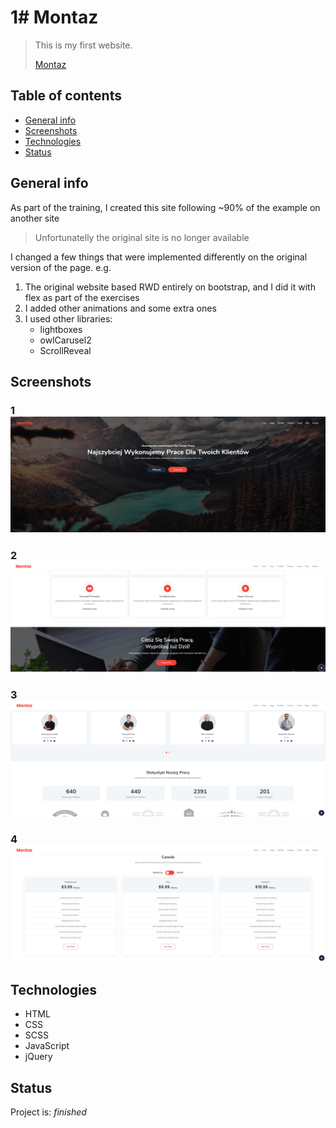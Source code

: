 # 1# Montaz
> This is my first website.
>
> [Montaz](http://provo.webd.pro/montaz/)

## Table of contents
* [General info](#general-info)
* [Screenshots](#screenshots)
* [Technologies](#technologies)
* [Status](#status)

## General info
As part of the training, I created this site following ~90% of the example on another site
> Unfortunatelly the original site is no longer available

I changed a few things that were implemented differently on the original version of the page.
e.g.
1. The original website based RWD entirely on bootstrap, and I did it with flex as part of the exercises
2. I added other animations and some extra ones
3. I used other libraries:
	* lightboxes
    * owlCarusel2
    * ScrollReveal

## Screenshots
### 1![First scrennshot](./img_readme/1.png)
### 2![Second scrennshot](./img_readme/2.png)
### 3![Third scrennshot](./img_readme/3.png)
### 4![Fourth scrennshot](./img_readme/4.png)

## Technologies
* HTML
* CSS
* SCSS
* JavaScript
* jQuery

## Status
Project is: _finished_
